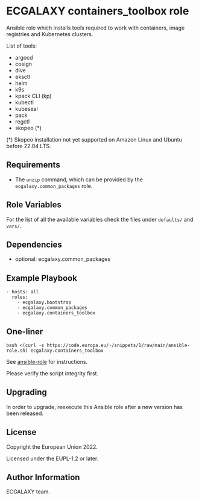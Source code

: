 ECGALAXY containers_toolbox role
================================

Ansible role which installs tools required to work with containers, image registries and Kubernetes clusters.

List of tools:

- argocd
- cosign
- dive
- eksctl
- helm
- k9s
- kpack CLI (kp)
- kubectl
- kubeseal
- pack
- regctl
- skopeo (*)

(*) Skopeo installation not yet supported on Amazon Linux and Ubuntu before 22.04 LTS.

Requirements
------------

- The `unzip` command, which can be provided by the `ecgalaxy.common_packages` role.

Role Variables
--------------

For the list of all the available variables check the files under `defaults/` and `vars/`.

Dependencies
------------

- optional: ecgalaxy.common_packages

Example Playbook
----------------

    - hosts: all
      roles:
        - ecgalaxy.bootstrap
        - ecgalaxy.common_packages
        - ecgalaxy.containers_toolbox

One-liner
---------

    bash <(curl -s https://code.europa.eu/-/snippets/1/raw/main/ansible-role.sh) ecgalaxy.containers_toolbox

See [ansible-role](https://code.europa.eu/-/snippets/1) for instructions.

Please verify the script integrity first.

Upgrading
---------

In order to upgrade, reexecute this Ansible role after a new version has been released.

License
-------

Copyright the European Union 2022.

Licensed under the EUPL-1.2 or later.

Author Information
------------------

ECGALAXY team.

